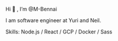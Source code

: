 Hi 👋 , I’m @M-Bennai

I am software engineer at Yuri and Neil.

Skills: Node.js / React / GCP / Docker / Sass

<!---
M-Bennai/M-Bennai is a ✨ special ✨ repository because its `README.md` (this file) appears on your GitHub profile.
You can click the Preview link to take a look at your changes.
--->
